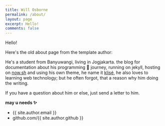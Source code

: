```yaml
---
title: Will Osborne
permalink: /about/
layout: page
excerpt: Hello!
comments: false
---
```


Hello!

Here's the old about page from the template author:

He's a student from Banyuwangi, living in Jogjakarta. the blog for documentation about his programming 🎒 journey, running on jekyll, hosting on [now.sh](http://now.sh) and using his own theme, he name it <a href="https://github.com/piharpi/jekyll-klise" target="_blank" rel="noopener">klisé</a>, he also loves to learning web technology; but he often forgot, that a reason why him doing the writing.

If you have a question about him or else, just send a letter to him.

**may u needs ✨**

- {{ site.author.email }}
- github.com/{{ site.author.github }}
